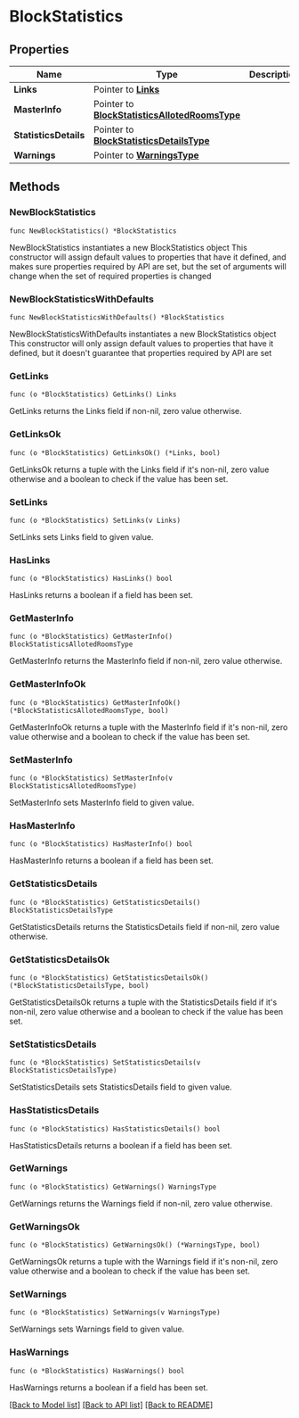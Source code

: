 # BlockStatistics

## Properties

Name | Type | Description | Notes
------------ | ------------- | ------------- | -------------
**Links** | Pointer to [**Links**](Links.md) |  | [optional] 
**MasterInfo** | Pointer to [**BlockStatisticsAllotedRoomsType**](BlockStatisticsAllotedRoomsType.md) |  | [optional] 
**StatisticsDetails** | Pointer to [**BlockStatisticsDetailsType**](BlockStatisticsDetailsType.md) |  | [optional] 
**Warnings** | Pointer to [**WarningsType**](WarningsType.md) |  | [optional] 

## Methods

### NewBlockStatistics

`func NewBlockStatistics() *BlockStatistics`

NewBlockStatistics instantiates a new BlockStatistics object
This constructor will assign default values to properties that have it defined,
and makes sure properties required by API are set, but the set of arguments
will change when the set of required properties is changed

### NewBlockStatisticsWithDefaults

`func NewBlockStatisticsWithDefaults() *BlockStatistics`

NewBlockStatisticsWithDefaults instantiates a new BlockStatistics object
This constructor will only assign default values to properties that have it defined,
but it doesn't guarantee that properties required by API are set

### GetLinks

`func (o *BlockStatistics) GetLinks() Links`

GetLinks returns the Links field if non-nil, zero value otherwise.

### GetLinksOk

`func (o *BlockStatistics) GetLinksOk() (*Links, bool)`

GetLinksOk returns a tuple with the Links field if it's non-nil, zero value otherwise
and a boolean to check if the value has been set.

### SetLinks

`func (o *BlockStatistics) SetLinks(v Links)`

SetLinks sets Links field to given value.

### HasLinks

`func (o *BlockStatistics) HasLinks() bool`

HasLinks returns a boolean if a field has been set.

### GetMasterInfo

`func (o *BlockStatistics) GetMasterInfo() BlockStatisticsAllotedRoomsType`

GetMasterInfo returns the MasterInfo field if non-nil, zero value otherwise.

### GetMasterInfoOk

`func (o *BlockStatistics) GetMasterInfoOk() (*BlockStatisticsAllotedRoomsType, bool)`

GetMasterInfoOk returns a tuple with the MasterInfo field if it's non-nil, zero value otherwise
and a boolean to check if the value has been set.

### SetMasterInfo

`func (o *BlockStatistics) SetMasterInfo(v BlockStatisticsAllotedRoomsType)`

SetMasterInfo sets MasterInfo field to given value.

### HasMasterInfo

`func (o *BlockStatistics) HasMasterInfo() bool`

HasMasterInfo returns a boolean if a field has been set.

### GetStatisticsDetails

`func (o *BlockStatistics) GetStatisticsDetails() BlockStatisticsDetailsType`

GetStatisticsDetails returns the StatisticsDetails field if non-nil, zero value otherwise.

### GetStatisticsDetailsOk

`func (o *BlockStatistics) GetStatisticsDetailsOk() (*BlockStatisticsDetailsType, bool)`

GetStatisticsDetailsOk returns a tuple with the StatisticsDetails field if it's non-nil, zero value otherwise
and a boolean to check if the value has been set.

### SetStatisticsDetails

`func (o *BlockStatistics) SetStatisticsDetails(v BlockStatisticsDetailsType)`

SetStatisticsDetails sets StatisticsDetails field to given value.

### HasStatisticsDetails

`func (o *BlockStatistics) HasStatisticsDetails() bool`

HasStatisticsDetails returns a boolean if a field has been set.

### GetWarnings

`func (o *BlockStatistics) GetWarnings() WarningsType`

GetWarnings returns the Warnings field if non-nil, zero value otherwise.

### GetWarningsOk

`func (o *BlockStatistics) GetWarningsOk() (*WarningsType, bool)`

GetWarningsOk returns a tuple with the Warnings field if it's non-nil, zero value otherwise
and a boolean to check if the value has been set.

### SetWarnings

`func (o *BlockStatistics) SetWarnings(v WarningsType)`

SetWarnings sets Warnings field to given value.

### HasWarnings

`func (o *BlockStatistics) HasWarnings() bool`

HasWarnings returns a boolean if a field has been set.


[[Back to Model list]](../README.md#documentation-for-models) [[Back to API list]](../README.md#documentation-for-api-endpoints) [[Back to README]](../README.md)


